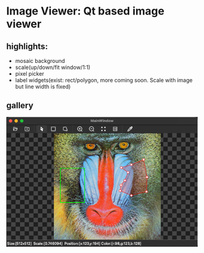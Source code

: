 # Image Viewer: Qt based image viewer

## highlights:
- mosaic background
- scale(up/down/fit window/1:1)
- pixel picker
- label widgets(exist: rect/polygon, more coming soon. Scale with image but line width is fixed)

## gallery
![demo](img/demo.png)